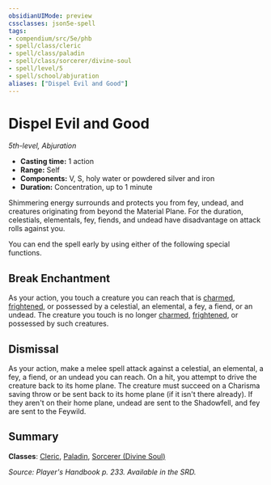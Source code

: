 ```yaml
---
obsidianUIMode: preview
cssclasses: json5e-spell
tags:
- compendium/src/5e/phb
- spell/class/cleric
- spell/class/paladin
- spell/class/sorcerer/divine-soul
- spell/level/5
- spell/school/abjuration
aliases: ["Dispel Evil and Good"]
---
```

# Dispel Evil and Good
*5th-level, Abjuration*  

- **Casting time:** 1 action
- **Range:** Self
- **Components:** V, S, holy water or powdered silver and iron
- **Duration:** Concentration, up to 1 minute

Shimmering energy surrounds and protects you from fey, undead, and creatures originating from beyond the Material Plane. For the duration, celestials, elementals, fey, fiends, and undead have disadvantage on attack rolls against you.

You can end the spell early by using either of the following special functions.

## Break Enchantment

As your action, you touch a creature you can reach that is [charmed](rules/conditions.md#charmed), [frightened](rules/conditions.md#frightened), or possessed by a celestial, an elemental, a fey, a fiend, or an undead. The creature you touch is no longer [charmed](rules/conditions.md#charmed), [frightened](rules/conditions.md#frightened), or possessed by such creatures.

## Dismissal

As your action, make a melee spell attack against a celestial, an elemental, a fey, a fiend, or an undead you can reach. On a hit, you attempt to drive the creature back to its home plane. The creature must succeed on a Charisma saving throw or be sent back to its home plane (if it isn't there already). If they aren't on their home plane, undead are sent to the Shadowfell, and fey are sent to the Feywild.

## Summary

**Classes**: [Cleric](compendium/classes/cleric.md), [Paladin](compendium/classes/paladin.md), [Sorcerer (Divine Soul)](compendium/classes/sorcerer-divine-soul-xge.md)

*Source: Player's Handbook p. 233. Available in the SRD.*